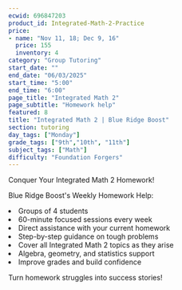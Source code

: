 ```yaml
---
ecwid: 696847203
product_id: Integrated-Math-2-Practice
price:
- name: "Nov 11, 18; Dec 9, 16"
  price: 155
  inventory: 4
category: "Group Tutoring"
start_date: ""
end_date: "06/03/2025"
start_time: "5:00"
end_time: "6:00"
page_title: "Integrated Math 2"
page_subtitle: "Homework help"
featured: 8
title: "Integrated Math 2 | Blue Ridge Boost"
section: tutoring
day_tags: ["Monday"]
grade_tags: ["9th","10th", "11th"]
subject_tags: ["Math"]
difficulty: "Foundation Forgers"
---
```

<p>Conquer Your Integrated Math 2 Homework!</p><p>Blue Ridge Boost's Weekly Homework Help:</p><li> Groups of 4 students</li><li>60-minute focused sessions every week</li><li>Direct assistance with your current homework</li><li>Step-by-step guidance on tough problems</li><li>Cover all Integrated Math 2 topics as they arise</li><li>Algebra, geometry, and statistics support</li><li>Improve grades and build confidence</li><p>Turn homework struggles into success stories!</p>

